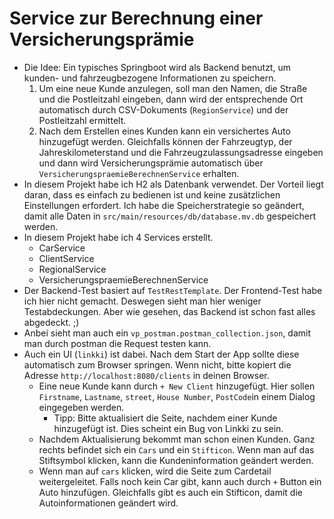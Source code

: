 # Service zur Berechnung einer Versicherungsprämie
- Die Idee: Ein typisches Springboot wird als Backend benutzt, um kunden- und fahrzeugbezogene Informationen zu speichern.
  1. Um eine neue Kunde anzulegen, soll man den Namen, die Straße und die Postleitzahl eingeben, dann wird der entsprechende Ort automatisch durch CSV-Dokuments (`RegionService`) und der Postleitzahl ermittelt.
  2. Nach dem Erstellen eines Kunden kann ein versichertes Auto hinzugefügt werden. Gleichfalls können der Fahrzeugtyp, der Jahreskilometerstand und die Fahrzeugzulassungsadresse eingeben und dann wird Versicherungsprämie automatisch über `VersicherungspraemieBerechnenService` erhalten.
- In diesem Projekt habe ich H2 als Datenbank verwendet. Der Vorteil liegt daran, dass es einfach zu bedienen ist und keine zusätzlichen Einstellungen erfordert. Ich habe die Speicherstrategie so geändert, damit alle Daten in `src/main/resources/db/database.mv.db` gespeichert werden.
- In diesem Projekt habe ich 4 Services erstellt.
  - CarService
  - ClientService
  - RegionalService
  - VersicherungspraemieBerechnenService
- Der Backend-Test basiert auf `TestRestTemplate`. Der Frontend-Test habe ich hier nicht gemacht. Deswegen sieht man hier weniger Testabdeckungen. Aber wie gesehen, das Backend ist schon fast alles abgedeckt. ;)
- Anbei sieht man auch ein `vp_postman.postman_collection.json`, damit man durch postman die Request testen kann.
- Auch ein UI (`linkki`) ist dabei. Nach dem Start der App sollte diese automatisch zum Browser springen. Wenn nicht, bitte kopiert die Adresse `http://localhost:8080/clients` in deinen Browser.
  - Eine neue Kunde kann durch `+ New Client` hinzugefügt. Hier sollen `Firstname`, `Lastname`, `street`, `House Number`, `PostCode`in einem Dialog eingegeben werden. 
    - Tipp: Bitte aktualisiert die Seite, nachdem einer Kunde hinzugefügt ist. Dies scheint ein Bug von Linkki zu sein.
  - Nachdem Aktualisierung bekommt man schon einen Kunden. Ganz rechts befindet sich ein `Cars` und ein `Stifticon`. Wenn man auf das Stiftsymbol klicken, kann die Kundeninformation geändert werden.
  - Wenn man auf `cars` klicken, wird die Seite zum Cardetail weitergeleitet. Falls noch kein Car gibt, kann auch durch `+` Button ein Auto hinzufügen. Gleichfalls gibt es auch ein Stifticon, damit die Autoinformationen geändert wird.
